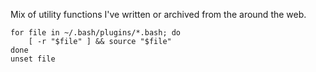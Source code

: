Mix of utility functions I've written or archived from the around the web.




``` shell
for file in ~/.bash/plugins/*.bash; do
    [ -r "$file" ] && source "$file"
done
unset file
```
